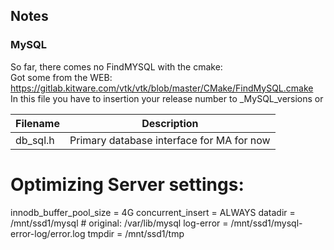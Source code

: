 ## Notes
### MySQL
So far, there comes no FindMYSQL with the cmake:  
Got some from the WEB: https://gitlab.kitware.com/vtk/vtk/blob/master/CMake/FindMySQL.cmake  
In this file you have to insertion your release number to _MySQL_versions or 

  
| Filename | Description |  
|---|---|
| db_sql.h | Primary database interface for MA for now  | 

# Optimizing Server settings:

innodb_buffer_pool_size = 4G
concurrent_insert = ALWAYS
datadir = /mnt/ssd1/mysql                       # original: /var/lib/mysql
log-error = /mnt/ssd1/mysql-error-log/error.log
tmpdir = /mnt/ssd1/tmp
